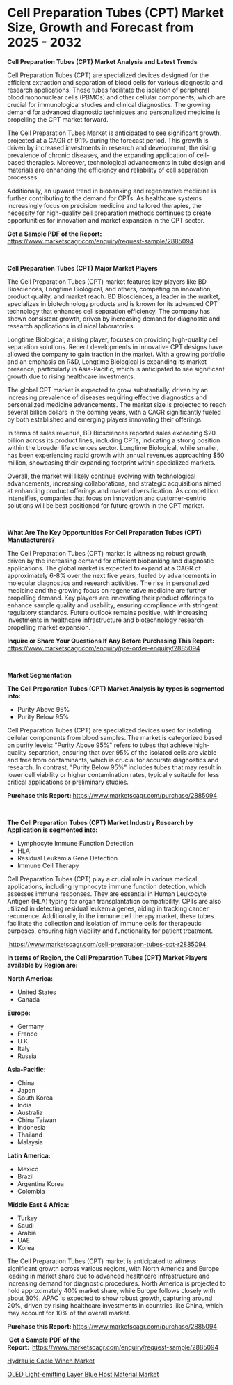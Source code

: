 <p><h1>Cell Preparation Tubes (CPT) Market Size, Growth and Forecast from 2025 - 2032</h1></p><p><strong>Cell Preparation Tubes (CPT) Market Analysis and Latest Trends</strong></p>
<p><p>Cell Preparation Tubes (CPT) are specialized devices designed for the efficient extraction and separation of blood cells for various diagnostic and research applications. These tubes facilitate the isolation of peripheral blood mononuclear cells (PBMCs) and other cellular components, which are crucial for immunological studies and clinical diagnostics. The growing demand for advanced diagnostic techniques and personalized medicine is propelling the CPT market forward.</p><p>The Cell Preparation Tubes Market is anticipated to see significant growth, projected at a CAGR of 9.1% during the forecast period. This growth is driven by increased investments in research and development, the rising prevalence of chronic diseases, and the expanding application of cell-based therapies. Moreover, technological advancements in tube design and materials are enhancing the efficiency and reliability of cell separation processes. </p><p>Additionally, an upward trend in biobanking and regenerative medicine is further contributing to the demand for CPTs. As healthcare systems increasingly focus on precision medicine and tailored therapies, the necessity for high-quality cell preparation methods continues to create opportunities for innovation and market expansion in the CPT sector.</p></p>
<p><strong>Get a Sample PDF of the Report:&nbsp;</strong> <a href="https://www.marketscagr.com/enquiry/request-sample/2885094?utm_campaign=1944&utm_medium=2&utm_source=Github&utm_content=ia&utm_term=13032025&utm_id=cell-preparation-tubes-cpt">https://www.marketscagr.com/enquiry/request-sample/2885094</a></p>
<p>&nbsp;</p>
<p><strong>Cell Preparation Tubes (CPT) Major Market Players</strong></p>
<p><p>The Cell Preparation Tubes (CPT) market features key players like BD Biosciences, Longtime Biological, and others, competing on innovation, product quality, and market reach. BD Biosciences, a leader in the market, specializes in biotechnology products and is known for its advanced CPT technology that enhances cell separation efficiency. The company has shown consistent growth, driven by increasing demand for diagnostic and research applications in clinical laboratories.</p><p>Longtime Biological, a rising player, focuses on providing high-quality cell separation solutions. Recent developments in innovative CPT designs have allowed the company to gain traction in the market. With a growing portfolio and an emphasis on R&D, Longtime Biological is expanding its market presence, particularly in Asia-Pacific, which is anticipated to see significant growth due to rising healthcare investments.</p><p>The global CPT market is expected to grow substantially, driven by an increasing prevalence of diseases requiring effective diagnostics and personalized medicine advancements. The market size is projected to reach several billion dollars in the coming years, with a CAGR significantly fueled by both established and emerging players innovating their offerings.</p><p>In terms of sales revenue, BD Biosciences reported sales exceeding $20 billion across its product lines, including CPTs, indicating a strong position within the broader life sciences sector. Longtime Biological, while smaller, has been experiencing rapid growth with annual revenues approaching $50 million, showcasing their expanding footprint within specialized markets.</p><p>Overall, the market will likely continue evolving with technological advancements, increasing collaborations, and strategic acquisitions aimed at enhancing product offerings and market diversification. As competition intensifies, companies that focus on innovation and customer-centric solutions will be best positioned for future growth in the CPT market.</p></p>
<p>&nbsp;</p>
<p><strong>What Are The Key Opportunities For Cell Preparation Tubes (CPT) Manufacturers?</strong></p>
<p><p>The Cell Preparation Tubes (CPT) market is witnessing robust growth, driven by the increasing demand for efficient biobanking and diagnostic applications. The global market is expected to expand at a CAGR of approximately 6-8% over the next five years, fueled by advancements in molecular diagnostics and research activities. The rise in personalized medicine and the growing focus on regenerative medicine are further propelling demand. Key players are innovating their product offerings to enhance sample quality and usability, ensuring compliance with stringent regulatory standards. Future outlook remains positive, with increasing investments in healthcare infrastructure and biotechnology research propelling market expansion.</p></p>
<p><strong>Inquire or Share Your Questions If Any Before Purchasing This Report:</strong> <a href="https://www.marketscagr.com/enquiry/pre-order-enquiry/2885094?utm_campaign=1944&utm_medium=2&utm_source=Github&utm_content=ia&utm_term=13032025&utm_id=cell-preparation-tubes-cpt">https://www.marketscagr.com/enquiry/pre-order-enquiry/2885094</a></p>
<p>&nbsp;</p>
<p><strong>Market Segmentation</strong></p>
<p><strong>The Cell Preparation Tubes (CPT) Market Analysis by types is segmented into:</strong></p>
<p><ul><li>Purity Above 95%</li><li>Purity Below 95%</li></ul></p>
<p><p>Cell Preparation Tubes (CPT) are specialized devices used for isolating cellular components from blood samples. The market is categorized based on purity levels: "Purity Above 95%" refers to tubes that achieve high-quality separation, ensuring that over 95% of the isolated cells are viable and free from contaminants, which is crucial for accurate diagnostics and research. In contrast, "Purity Below 95%" includes tubes that may result in lower cell viability or higher contamination rates, typically suitable for less critical applications or preliminary studies.</p></p>
<p><strong>Purchase this Report:&nbsp;</strong><a href="https://www.marketscagr.com/purchase/2885094?utm_campaign=1944&utm_medium=2&utm_source=Github&utm_content=ia&utm_term=13032025&utm_id=cell-preparation-tubes-cpt">https://www.marketscagr.com/purchase/2885094</a></p>
<p>&nbsp;</p>
<p><strong>The Cell Preparation Tubes (CPT) Market Industry Research by Application is segmented into:</strong></p>
<p><ul><li>Lymphocyte Immune Function Detection</li><li>HLA</li><li>Residual Leukemia Gene Detection</li><li>Immune Cell Therapy</li></ul></p>
<p><p>Cell Preparation Tubes (CPT) play a crucial role in various medical applications, including lymphocyte immune function detection, which assesses immune responses. They are essential in Human Leukocyte Antigen (HLA) typing for organ transplantation compatibility. CPTs are also utilized in detecting residual leukemia genes, aiding in tracking cancer recurrence. Additionally, in the immune cell therapy market, these tubes facilitate the collection and isolation of immune cells for therapeutic purposes, ensuring high viability and functionality for patient treatment.</p></p>
<p><a href="https://www.marketscagr.com/cell-preparation-tubes-cpt-r2885094?utm_campaign=1944&utm_medium=2&utm_source=Github&utm_content=ia&utm_term=13032025&utm_id=cell-preparation-tubes-cpt">&nbsp;https://www.marketscagr.com/cell-preparation-tubes-cpt-r2885094</a></p>
<p><strong>In terms of Region, the Cell Preparation Tubes (CPT) Market Players available by Region are:</strong></p>
<p>
    <p> <strong> North America: </strong>
        <ul>
            <li>United States</li>
            <li>Canada</li>
        </ul>
        </p> 
    <p> <strong> Europe: </strong>
        <ul>
            <li>Germany</li>
            <li>France</li>
            <li>U.K.</li>
            <li>Italy</li>
            <li>Russia</li>
        </ul>
        </p> 
    <p> <strong> Asia-Pacific: </strong>
        <ul>
            <li>China</li>
            <li>Japan</li>
            <li>South Korea</li>
            <li>India</li>
            <li>Australia</li>
            <li>China Taiwan</li>
            <li>Indonesia</li>
            <li>Thailand</li>
            <li>Malaysia</li>
        </ul>
        </p> 
    <p> <strong> Latin America: </strong>
        <ul>
            <li>Mexico</li>
            <li>Brazil</li>
            <li>Argentina Korea</li>
            <li>Colombia</li>
        </ul>
        </p> 
    <p> <strong> Middle East & Africa: </strong>
        <ul>
            <li>Turkey</li>
            <li>Saudi</li>
            <li>Arabia</li>
            <li>UAE</li>
            <li>Korea</li>
        </ul>
    </p>
    </p>
<p><p>The Cell Preparation Tubes (CPT) market is anticipated to witness significant growth across various regions, with North America and Europe leading in market share due to advanced healthcare infrastructure and increasing demand for diagnostic procedures. North America is projected to hold approximately 40% market share, while Europe follows closely with about 30%. APAC is expected to show robust growth, capturing around 20%, driven by rising healthcare investments in countries like China, which may account for 10% of the overall market.</p></p>
<p><strong>Purchase this Report: </strong><a href="https://www.marketscagr.com/purchase/2885094?utm_campaign=1944&utm_medium=2&utm_source=Github&utm_content=ia&utm_term=13032025&utm_id=cell-preparation-tubes-cpt">https://www.marketscagr.com/purchase/2885094</a></p>
<p>&nbsp;<strong>Get a Sample PDF of the Report:&nbsp;&nbsp;</strong><a href="https://www.marketscagr.com/enquiry/request-sample/2885094?utm_campaign=1944&utm_medium=2&utm_source=Github&utm_content=ia&utm_term=13032025&utm_id=cell-preparation-tubes-cpt">https://www.marketscagr.com/enquiry/request-sample/2885094</a></p>
<p><strong></strong></p>
<p><p><a href="https://github.com/paulierasho/Market-Research-Report-List-1/blob/main/hydraulic-cable-winch-market.md?utm_campaign=1944&utm_medium=2&utm_source=Github&utm_content=ia&utm_term=13032025&utm_id=cell-preparation-tubes-cpt">Hydraulic Cable Winch Market</a></p><p><a href="https://github.com/Chiragrp22/Market-Research-Report-List-7/blob/main/oled-light-emitting-layer-blue-host-material-market.md?utm_campaign=1944&utm_medium=2&utm_source=Github&utm_content=ia&utm_term=13032025&utm_id=cell-preparation-tubes-cpt">OLED Light-emitting Layer Blue Host Material Market</a></p></p>
